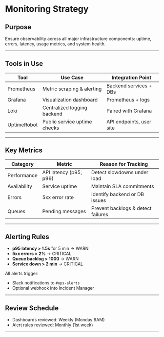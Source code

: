 <!--
START OF: monitoring.md
Purpose: Setup and best practices for system monitoring (uptime, usage, errors).
Update Frequency: As monitoring tools or configs change.
Location: docs/infra/monitoring.md
-->

# Monitoring Strategy

## Purpose
Ensure observability across all major infrastructure components: uptime, errors, latency, usage metrics, and system health.

---

## Tools in Use

| Tool        | Use Case                     | Integration Point        |
|-------------|------------------------------|--------------------------|
| Prometheus  | Metric scraping & alerting   | Backend services + DBs   |
| Grafana     | Visualization dashboard      | Prometheus + logs        |
| Loki        | Centralized logging backend  | Paired with Grafana      |
| UptimeRobot | Public service uptime checks | API endpoints, user site |

---

## Key Metrics

| Category     | Metric                 | Reason for Tracking                |
|--------------|------------------------|------------------------------------|
| Performance  | API latency (p95, p99) | Detect slowdowns under load        |
| Availability | Service uptime         | Maintain SLA commitments           |
| Errors       | 5xx error rate         | Identify backend or DB issues      |
| Queues       | Pending messages       | Prevent backlogs & detect failures |

---

## Alerting Rules

- **p95 latency > 1.5s** for 5 min → WARN
- **5xx errors > 2%** → CRITICAL
- **Queue backlog > 1000** → WARN
- **Service down > 2 min** → CRITICAL

All alerts trigger:
- Slack notifications to `#ops-alerts`
- Optional webhook into Incident Manager

---

## Review Schedule

- Dashboards reviewed: Weekly (Monday 9AM)
- Alert rules reviewed: Monthly (1st week)

---

<!-- END OF: monitoring.md -->

